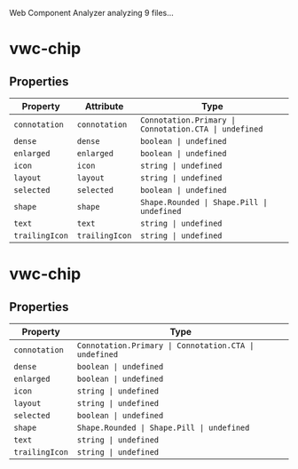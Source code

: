 Web Component Analyzer analyzing 9 files...
# vwc-chip

## Properties

| Property       | Attribute      | Type                                             |
|----------------|----------------|--------------------------------------------------|
| `connotation`  | `connotation`  | `Connotation.Primary \| Connotation.CTA \| undefined` |
| `dense`        | `dense`        | `boolean \| undefined`                           |
| `enlarged`     | `enlarged`     | `boolean \| undefined`                           |
| `icon`         | `icon`         | `string \| undefined`                            |
| `layout`       | `layout`       | `string \| undefined`                            |
| `selected`     | `selected`     | `boolean \| undefined`                           |
| `shape`        | `shape`        | `Shape.Rounded \| Shape.Pill \| undefined`       |
| `text`         | `text`         | `string \| undefined`                            |
| `trailingIcon` | `trailingIcon` | `string \| undefined`                            |

# vwc-chip

## Properties

| Property       | Type                                             |
|----------------|--------------------------------------------------|
| `connotation`  | `Connotation.Primary \| Connotation.CTA \| undefined` |
| `dense`        | `boolean \| undefined`                           |
| `enlarged`     | `boolean \| undefined`                           |
| `icon`         | `string \| undefined`                            |
| `layout`       | `string \| undefined`                            |
| `selected`     | `boolean \| undefined`                           |
| `shape`        | `Shape.Rounded \| Shape.Pill \| undefined`       |
| `text`         | `string \| undefined`                            |
| `trailingIcon` | `string \| undefined`                            |

